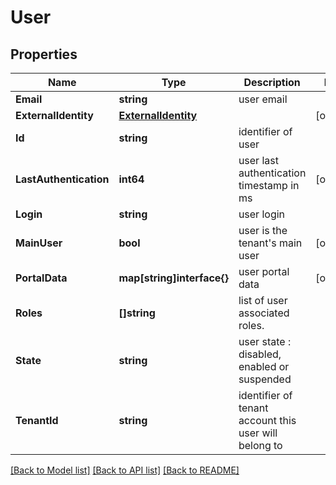 # User

## Properties

Name | Type | Description | Notes
------------ | ------------- | ------------- | -------------
**Email** | **string** | user email | 
**ExternalIdentity** | [**ExternalIdentity**](ExternalIdentity.md) |  | [optional] 
**Id** | **string** | identifier of user | 
**LastAuthentication** | **int64** | user last authentication timestamp in ms | [optional] 
**Login** | **string** | user login | 
**MainUser** | **bool** | user is the tenant&#39;s main user | [optional] 
**PortalData** | **map[string]interface{}** | user portal data | [optional] 
**Roles** | **[]string** | list of user associated roles. | 
**State** | **string** | user state : disabled, enabled or suspended | 
**TenantId** | **string** | identifier of tenant account this user will belong to | 

[[Back to Model list]](../README.md#documentation-for-models) [[Back to API list]](../README.md#documentation-for-api-endpoints) [[Back to README]](../README.md)


